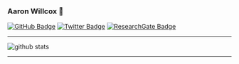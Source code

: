 ### Aaron Willcox 👋

[![GitHub Badge](https://img.shields.io/github/followers/psychtek?style=flat-square&social)](https://github.com/psychtek)
[![Twitter Badge](https://img.shields.io/twitter/follow/aaron_willcox?style=social)](https://twitter.com/aaron_willcox)
[![ResearchGate Badge](https://img.shields.io/badge/Research-Gate-9cf)](https://www.researchgate.net/profile/Aaron-Willcox-3)

<!--
**psychtek/psychtek** is a ✨ _special_ ✨ repository because its `README.md` (this file) appears on your GitHub profile.

Here are some ideas to get you started:

- 🔭 I’m currently working on ...
- 🌱 I’m currently learning ...
- 👯 I’m looking to collaborate on ...
- 🤔 I’m looking for help with ...
- 💬 Ask me about ...
- 📫 How to reach me: ...
- 😄 Pronouns: ...
- ⚡ Fun fact: ...
-->
---

![github stats](https://github-readme-stats.vercel.app/api?username=psychtek&show_icons=true)

---
<!-- ![Top Langs](https://github-readme-stats.vercel.app/api/top-langs/?username=giswqs&hide_langs_below=10) -->
